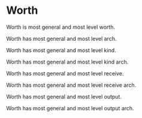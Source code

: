 # Worth

Worth is most general and most level worth.

Worth has most general and most level arch.

Worth has most general and most level kind.

Worth has most general and most level kind arch.

Worth has most general and most level receive.

Worth has most general and most level receive arch.

Worth has most general and most level output.

Worth has most general and most level output arch.